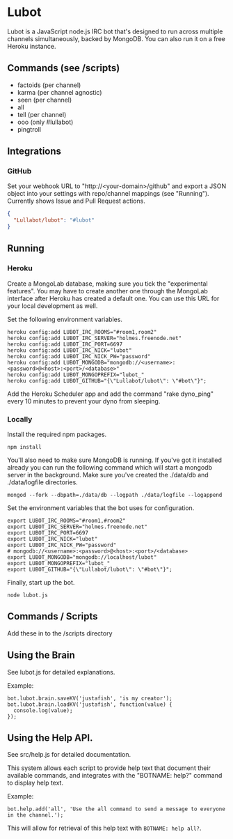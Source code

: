 # Lubot
Lubot is a JavaScript node.js IRC bot that's designed to run across multiple channels simultaneously, backed by MongoDB. You can also run it on a free Heroku instance.

## Commands (see /scripts)
- factoids (per channel)
- karma (per channel agnostic)
- seen (per channel)
- all
- tell (per channel)
- ooo (only #lullabot)
- pingtroll

## Integrations
### GitHub
Set your webhook URL to "http://&lt;your-domain&gt;/github" and export a JSON object into your settings with repo/channel mappings (see "Running"). Currently shows Issue and Pull Request actions.

```json
{
  "Lullabot/lubot": "#lubot"
}
```

## Running
### Heroku
Create a MongoLab database, making sure you tick the "experimental features". You may have to create another one through the MongoLab interface after Heroku has created a default one. You can use this URL for your local development as well.

Set the following environment variables.
```
heroku config:add LUBOT_IRC_ROOMS="#room1,room2"
heroku config:add LUBOT_IRC_SERVER="holmes.freenode.net"
heroku config:add LUBOT_IRC_PORT=6697
heroku config:add LUBOT_IRC_NICK="lubot"
heroku config:add LUBOT_IRC_NICK_PW="password"
heroku config:add LUBOT_MONGODB="mongodb://<username>:<password>@<host>:<port>/<database>"
heroku config:add LUBOT_MONGOPREFIX="lubot_"
heroku config:add LUBOT_GITHUB="{\"Lullabot/lubot\": \"#bot\"}";
```

Add the Heroku Scheduler app and add the command "rake dyno_ping" every 10 minutes to prevent your dyno from sleeping.

### Locally

Install the required npm packages.

```
npm install
```

You'll also need to make sure MongoDB is running. If you've got it installed already you can run the following command which will start a mongodb server in the background.  Make sure you've created the ./data/db and ./data/logfile directories.

```
mongod --fork --dbpath=./data/db --logpath ./data/logfile --logappend
```

Set the environment variables that the bot uses for configuration.

```
export LUBOT_IRC_ROOMS="#room1,#room2"
export LUBOT_IRC_SERVER="holmes.freenode.net"
export LUBOT_IRC_PORT=6697
export LUBOT_IRC_NICK="lubot"
export LUBOT_IRC_NICK_PW="password"
# mongodb://<username>:<password>@<host>:<port>/<database>
export LUBOT_MONGODB="mongodb://localhost/lubot"
export LUBOT_MONGOPREFIX="lubot_"
export LUBOT_GITHUB="{\"Lullabot/lubot\": \"#bot\"}";
```

Finally, start up the bot.

```
node lubot.js
```

## Commands / Scripts
Add these in to the /scripts directory

## Using the Brain
See lubot.js for detailed explanations.


Example:

```
bot.lubot.brain.saveKV('justafish', 'is my creator');
bot.lubot.brain.loadKV('justafish', function(value) {
  console.log(value);
});
```

## Using the Help API.
See src/help.js for detailed documentation.

This system allows each script to provide help text that document their available commands, and integrates with the "BOTNAME: help?" command to display help text.

Example:

```
bot.help.add('all', 'Use the all command to send a message to everyone in the channel.');
```

This will allow for retrieval of this help text with `BOTNAME: help all?`.
